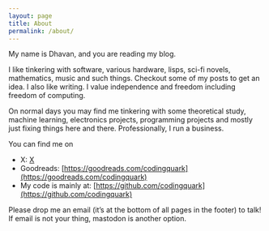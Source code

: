 ```yaml
---
layout: page
title: About
permalink: /about/
---
```

My name is Dhavan, and you are reading my blog.

I like tinkering with software, various hardware, lisps, sci-fi novels, mathematics, music and such things. Checkout some of my posts to get an idea. I also like writing. I value independence and freedom including freedom of computing.

On normal days you may find me tinkering with some theoretical study, machine learning, electronics projects, programming projects and mostly just fixing things here and there. Professionally, I run a business.

You can find me on
- X: [X](https://x.com/@codingquark)
- Goodreads: [https://goodreads.com/codingquark](https://goodreads.com/codingquark)
- My code is mainly at: [https://github.com/codingquark](https://github.com/codingquark)

Please drop me an email (it’s at the bottom of all pages in the footer) to talk! If email is not your thing, mastodon is another option.
